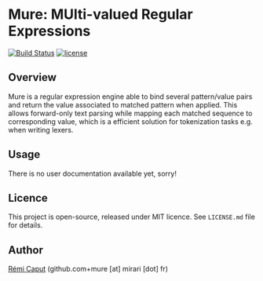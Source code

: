 Mure: MUlti-valued Regular Expressions
======================================

[![Build Status](https://img.shields.io/github/workflow/status/r3c/mure/validate/master)](https://github.com/r3c/mure/actions)
[![license](https://img.shields.io/github/license/r3c/mure.svg)](https://opensource.org/licenses/MIT)

Overview
--------

Mure is a regular expression engine able to bind several pattern/value pairs
and return the value associated to matched pattern when applied. This allows
forward-only text parsing while mapping each matched sequence to corresponding
value, which is a efficient solution for tokenization tasks e.g. when writing
lexers.

Usage
-----

There is no user documentation available yet, sorry!

Licence
-------

This project is open-source, released under MIT licence. See `LICENSE.md` file
for details.

Author
------

[Rémi Caput](http://remi.caput.fr/) (github.com+mure [at] mirari [dot] fr)
